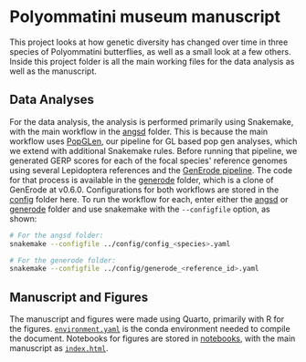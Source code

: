 # Polyommatini museum manuscript

This project looks at how genetic diversity has changed over time in three
species of Polyommatini butterflies, as well as a small look at a few others.
Inside this project folder is all the main working files for the data analysis
as well as the manuscript.

## Data Analyses

For the data analysis, the analysis is performed primarily using Snakemake, with
the main workflow in the [angsd](angsd) folder. This is because the main
workflow uses [PopGLen](https://github.com/zjnolen/PopGLen), our pipeline for GL
based pop gen analyses, which we extend with additional Snakemake rules. Before
running that pipeline, we generated GERP scores for each of the focal species'
reference genomes using several Lepidoptera references and the
[GenErode pipeline](https://github.com/NBISweden/GenErode). The code for that
process is available in the [generode](generode) folder, which is a clone of
GenErode at v0.6.0. Configurations for both workflows are stored in the
[config](config) folder here. To run the workflow for each, enter either the
[angsd](angsd) or [generode](generode) folder and use snakemake with the
`--configfile` option, as shown:

```bash
# For the angsd folder:
snakemake --configfile ../config/config_<species>.yaml

# For the generode folder:
snakemake --configfile ../config/generode_<reference_id>.yaml
```

## Manuscript and Figures

The manuscript and figures were made using Quarto, primarily with R for the
figures. [`environment.yaml`](environment.yaml) is the conda environment needed
to compile the document. Notebooks for figures are stored in
[notebooks](notebooks), with the main manuscript as [`index.html`](index.html).
